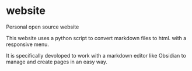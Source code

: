 # website
Personal open source website

This website uses a python script to convert markdown files to html.
with a responsive menu.

It is specifically devoloped to work with a markdown editor like Obsidian to manage and create pages in an easy way.

